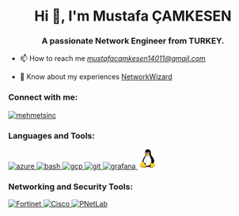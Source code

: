<h1 align="center">Hi 👋, I'm Mustafa ÇAMKESEN</h1>
<h3 align="center">A passionate Network Engineer from TURKEY.</h3>


- 📫 How to reach me *mustafacamkesen14011@gmail.com*

- 📄 Know about my experiences [NetworkWizard](NetworkWizard)

<h3 align="left">Connect with me:</h3>
<p align="left">
<a href="https://www.linkedin.com/in/mustafacamkesen/" target="blank"><img align="center"
            src="https://raw.githubusercontent.com/rahuldkjain/github-profile-readme-generator/master/src/images/icons/Social/linked-in-alt.svg"
            alt="mehmetsinc" height="30" width="40" /></a>
</p>

<h3 align="left">Languages and Tools:</h3>
<p align="left"> <a href="https://azure.microsoft.com/en-in/" target="_blank" rel="noreferrer"> <img src="https://www.vectorlogo.zone/logos/microsoft_azure/microsoft_azure-icon.svg" alt="azure" width="40" height="40"/> </a> <a href="https://www.gnu.org/software/bash/" target="_blank" rel="noreferrer"> <img src="https://www.vectorlogo.zone/logos/gnu_bash/gnu_bash-icon.svg" alt="bash" width="40" height="40"/> </a> <a href="https://cloud.google.com" target="_blank" rel="noreferrer"> <img src="https://www.vectorlogo.zone/logos/google_cloud/google_cloud-icon.svg" alt="gcp" width="40" height="40"/> </a> <a href="https://git-scm.com/" target="_blank" rel="noreferrer"> <img src="https://www.vectorlogo.zone/logos/git-scm/git-scm-icon.svg" alt="git" width="40" height="40"/> </a> <a href="https://grafana.com" target="_blank" rel="noreferrer"> <img src="https://www.vectorlogo.zone/logos/grafana/grafana-icon.svg" alt="grafana" width="40" height="40"/> </a> <a href="https://www.linux.org/" target="_blank" rel="noreferrer"> <img src="https://raw.githubusercontent.com/devicons/devicon/master/icons/linux/linux-original.svg" alt="linux" width="40" height="40"/> </a> </p>

<h3 align="left">Networking and Security Tools:</h3>
<p align="left">
    <a href="https://www.fortinet.com/" target="_blank" rel="noreferrer"> 
        <img src="https://icons.fortinet.com/icons/Logos/Fortinet-logo-rgb-black-red.svg" 
             alt="Fortinet" width="150" height="150" /> 
    </a>
    <a href="https://www.cisco.com/" target="_blank" rel="noreferrer"> 
        <img src="https://www.vectorlogo.zone/logos/cisco/cisco-ar21.svg" 
             alt="Cisco" width="150" height="150" /> 
    </a>
    <a href="https://pnetlab.com/" target="_blank" rel="noreferrer"> 
        <img src="https://pnetlab.com/views/pages/components/logo/logo.png" 
             alt="PNetLab" width="150" height="150" /> 
    </a>
    
</p>
